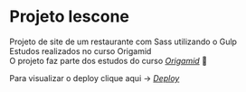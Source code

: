 # Projeto lescone
Projeto de site de um restaurante com Sass utilizando o Gulp</br>
Estudos realizados no curso Origamid </br>
O projeto faz parte dos estudos do curso  _[Origamid](https://www.origamid.com/)_ :wolf: </br>

Para visualizar o deploy clique aqui -> _[Deploy](https://tamireshc.github.io/lescone/)_
